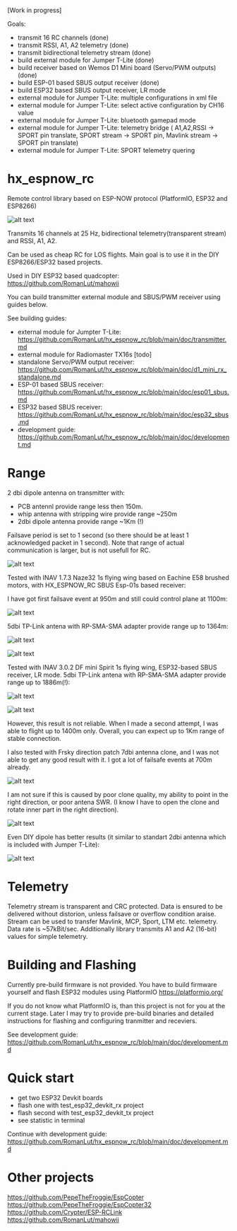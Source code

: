 [Work in progress]

Goals:
- transmit 16 RC channels (done)
- transmit RSSI, A1, A2 telemetry (done)
- transmit bidirectional telemetry stream (done)
- build external module for Jumper T-Lite (done)
- build receiver based on Wemos D1 Mini board (Servo/PWM outputs) (done)
- build ESP-01 based SBUS output receiver (done)
- build ESP32 based SBUS output receiver, LR mode
- external module for Jumper T-Lite: multiple configurations in xml file
- external module for Jumper T-Lite: select active configuration by CH16 value
- external module for Jumper T-Lite: bluetooth gamepad mode
- external module for Jumper T-Lite: telemetry bridge ( A1,A2,RSSI -> SPORT pin translate, SPORT stream -> SPORT pin, Mavlink stream -> SPORT pin translate)
- external module for Jumper T-Lite: SPORT telemetry quering

# hx_espnow_rc

Remote control library based on ESP-NOW protocol (PlatformIO, ESP32 and ESP8266)

![alt text](https://raw.githubusercontent.com/RomanLut/hx_espnow_rc/main/doc/ExternalModule.jpg "Build step")

Transmits 16 channels at 25 Hz, bidirectional telemetry(transparent stream) and RSSI, A1, A2.

Can be used as cheap RC for LOS flights.
Main goal is to use it in the DIY ESP8266/ESP32 based projects.

Used in DIY ESP32 based quadcopter: https://github.com/RomanLut/mahowii

You can build transmitter external module and SBUS/PWM receiver using guides below.

See building guides:

- external module for Jumpter T-Lite: https://github.com/RomanLut/hx_espnow_rc/blob/main/doc/transmitter.md
- external module for Radiomaster TX16s [todo]
- standalone Servo/PWM output receiver: https://github.com/RomanLut/hx_espnow_rc/blob/main/doc/d1_mini_rx_standalone.md
- ESP-01 based SBUS receiver: https://github.com/RomanLut/hx_espnow_rc/blob/main/doc/esp01_sbus.md
- ESP32 based SBUS receiver: https://github.com/RomanLut/hx_espnow_rc/blob/main/doc/esp32_sbus.md
- development guide: https://github.com/RomanLut/hx_espnow_rc/blob/main/doc/development.md

# Range
2 dbi dipole antenna on transmitter with:
 - PCB antennl provide range less then 150m.
 - whip antenna with stripping wire provide range ~250m
 - 2dbi dipole antenna provide range ~1Km (!)

Failsave period is set to 1 second (so there should be at least 1 acknowledged packet in 1 second). Note that range of actual communication is larger, but is not usefull for RC.

![alt text](https://raw.githubusercontent.com/RomanLut/hx_espnow_rc/main/doc/planehxwing.jpg "hxwing")

Tested with INAV 1.7.3 Naze32 1s flying wing based on Eachine E58 brushed motors, with HX_ESPNOW_RC SBUS Esp-01s based receiver:

I have got first failsave event at 950m and still could control plane at 1100m:

![alt text](https://raw.githubusercontent.com/RomanLut/hx_espnow_rc/main/doc/telemetryviewer.jpg "telemetryviewer")

5dbi TP-Link antena with RP-SMA-SMA adapter provide range up to 1364m:

![alt text](https://raw.githubusercontent.com/RomanLut/hx_espnow_rc/main/doc/antenna_5dbi.jpg "antenna_5dbi")

![alt text](https://raw.githubusercontent.com/RomanLut/hx_espnow_rc/main/doc/telemetryviewer_5dbi.jpg "telemetryviewer_5dbi")

Tested with INAV 3.0.2 DF mini Spirit 1s flying wing, ESP32-based SBUS receiver, LR mode.
5dbi TP-Link antena with RP-SMA-SMA adapter provide range up to 1886m(!):

![alt text](https://raw.githubusercontent.com/RomanLut/hx_espnow_rc/main/doc/dfminispirit.jpg "dfminispirit")

![alt text](https://raw.githubusercontent.com/RomanLut/hx_espnow_rc/main/doc/telemetryviewer_5dbi_lr.jpg "telemetryviewer_5dbi_lr")

However, this result is not reliable. When I made a second attempt, I was able to flight up to 1400m only.
Overall, you can expect up to 1Km range of stable connection.

I also tested with Frsky direction patch 7dbi antenna clone, and I was not able to get any good result with it. I got a lot of failsafe events at 700m already.

![alt text](https://raw.githubusercontent.com/RomanLut/hx_espnow_rc/main/doc/frskypatch.jpg "frskypatch")

I am not sure if this is caused by poor clone quality, my ability to point in the right direction, or poor antena SWR.
(I know I have to open the clone and rotate inner part in the right direction).

![alt text](https://raw.githubusercontent.com/RomanLut/hx_espnow_rc/main/doc/frskypatchinside.jpg "frskypatchinside")

Even DIY dipole has better results (it similar to standart 2dbi antenna which is included with Jumper T-Lite):

![alt text](https://raw.githubusercontent.com/RomanLut/hx_espnow_rc/main/doc/diy_dipole.jpg "diy_dipole")


# Telemetry
Telemetry stream is transparent and CRC protected. Data is ensured to be delivered without distorion, unless failsave or overflow condition araise. Stream can be used to transfer Mavlink, MCP, Sport, LTM etc. telemetry. Data rate is ~57kBit/sec.
Additionally library transmits A1 and A2 (16-bit) values for simple telemetry.

# Building and Flashing
Currently pre-build firmware is not provided. You have to build firmware yourself and flash ESP32 modules using PlatformIO https://platformio.org/

If you do not know what PlatformIO is, than this project is not for you at the current stage. Later I may try to provide pre-build binaries and detailed instructions for flashing and configuring tranmitter and receviers.

See development guide: https://github.com/RomanLut/hx_espnow_rc/blob/main/doc/development.md

# Quick start

- get two ESP32 Devkit boards
- flash one with test_esp32_devkit_rx project
- flash second with test_esp32_devkit_tx project
- see statistic in terminal

Continue with development guide: https://github.com/RomanLut/hx_espnow_rc/blob/main/doc/development.md


# Other projects

https://github.com/PepeTheFroggie/EspCopter
https://github.com/PepeTheFroggie/EspCopter32
https://github.com/Crypter/ESP-RCLink
https://github.com/RomanLut/mahowii
